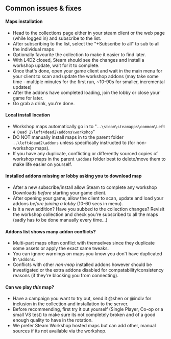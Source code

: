 ## Common issues & fixes


#### Maps installation
 * Head to the collections page either in your steam client or the web page (while logged in) and subscribe to the list.
 * After subscribing to the list, select the "+Subscribe to all" to sub to all the individual maps
 * Optionally favourite the collection to make it easier to find later.
 * With L4D2 closed, Steam should see the changes and install a workshop update, wait for it to complete.
 * Once that's done, open your game client and wait in the main menu for your client to scan and update the workshop addons (may take some time - multiple minutes for the first run, ~10-90s for smaller, incremental updates)
 * After the addons have completed loading, join the lobby or close your game for later.
 * Go grab a drink, you're done.

#### Local install location
 * Workshop maps automatically go in to "`..\steam\steamapps\common\Left 4 Dead 2\left4dead2\addons\workshop`"
 * DO NOT manually install maps in to the parent folder `..\left4dead2\addons` unless specifically instructed to (for non-workshop maps).
 * If you have any duplicate, conflicting or differently sourced copies of workshop maps in the parent `\addons` folder best to delete/move them to make life easier on yourself.

#### Installed addons missing or lobby asking you to download map
 * After a new subscribe/install allow Steam to complete any workshop Downloads _before_ starting your game client.
 * After opening your game, allow the client to scan, update and load your addons *before joining a lobby* (10-60 secs in menu).
 * Is it a new addition? Have you subbed to the collection changes? Revisit the workshop collection and check you're subscribed to all the maps (sadly has to be done manually every time...)

#### Addons list shows many addon conflicts?
 * Multi-part maps often conflict with themselves since they duplicate some assets or apply the exact same tweaks.
 * You can ignore warnings on maps you know you don't have duplicated in `\addons`.
 * Conflicts with other _non-map_ installed addons however should be investigated or the extra addons disabled for compatability/consistency reasons (if they're blocking you from connecting).

#### Can we play *this* map?
 * Have a campaign you want to try out, send it @shen or @indiv for inclusion in the collection and installation to the server.
 * Before recommending, first try it out yourself (Single Player, Co-op or a small VS test) to make sure its not completely broken and of a good enough quality to have in the rotation.
 * We prefer Steam Workshop hosted maps but can add other, manual sources if its not available via the workshop.